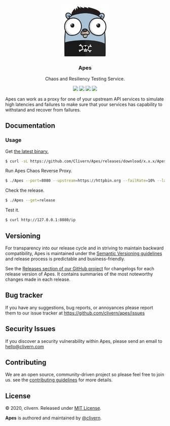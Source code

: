 <p align="center">
    <img alt="Apes Logo" src="https://raw.githubusercontent.com/Clivern/Apes/master/assets/img/gopher.png?v=0.1.0" width="150" />
    <h3 align="center">Apes</h3>
    <p align="center">Chaos and Resiliency Testing Service.</p>
    <p align="center">
        <a href="https://travis-ci.com/Clivern/Apes"><img src="https://travis-ci.com/Clivern/Apes.svg?branch=master"></a>
        <a href="https://github.com/Clivern/Apes/releases"><img src="https://img.shields.io/badge/Version-0.1.0-red.svg"></a>
        <a href="https://goreportcard.com/report/github.com/Clivern/Apes"><img src="https://goreportcard.com/badge/github.com/clivern/Apes?v=0.0.1"></a>
        <a href="https://github.com/Clivern/Apes/blob/master/LICENSE"><img src="https://img.shields.io/badge/LICENSE-MIT-orange.svg"></a>
    </p>
</p>

Apes can work as a proxy for one of your upstream API services to simulate high latencies and failures to make sure that your services has capability to withstand and recover from failures.

## Documentation

### Usage

Get [the latest binary.](https://github.com/Clivern/Apes/releases)

```zsh
$ curl -sL https://github.com/Clivern/Apes/releases/download/x.x.x/Apes_x.x.x_OS_x86_64.tar.gz | tar xz
```

Run Apes Chaos Reverse Proxy.

```zsh
$ ./Apes --port=8080 --upstream=https://httpbin.org --failRate=10% --latency=0s
```

Check the release.

```zsh
$ ./Apes --get=release
```

Test it.

```zsh
$ curl http://127.0.0.1:8080/ip
```


## Versioning

For transparency into our release cycle and in striving to maintain backward compatibility, Apes is maintained under the [Semantic Versioning guidelines](https://semver.org/) and release process is predictable and business-friendly.

See the [Releases section of our GitHub project](https://github.com/clivern/apes/releases) for changelogs for each release version of Apes. It contains summaries of the most noteworthy changes made in each release.


## Bug tracker

If you have any suggestions, bug reports, or annoyances please report them to our issue tracker at https://github.com/clivern/apes/issues


## Security Issues

If you discover a security vulnerability within Apes, please send an email to [hello@clivern.com](mailto:hello@clivern.com)


## Contributing

We are an open source, community-driven project so please feel free to join us. see the [contributing guidelines](CONTRIBUTING.md) for more details.


## License

© 2020, clivern. Released under [MIT License](https://opensource.org/licenses/mit-license.php).

**Apes** is authored and maintained by [@clivern](http://github.com/clivern).
